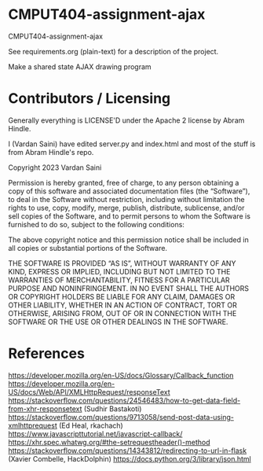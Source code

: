 # CMPUT404-assignment-ajax

CMPUT404-assignment-ajax

See requirements.org (plain-text) for a description of the project.

Make a shared state AJAX drawing program

# Contributors / Licensing

Generally everything is LICENSE'D under the Apache 2 license by Abram Hindle.

I (Vardan Saini) have edited server.py and index.html and most of the stuff is from Abram Hindle's repo.

Copyright 2023 Vardan Saini

Permission is hereby granted, free of charge, to any person obtaining a copy of this software and associated documentation files (the “Software”), to deal in the Software without restriction, including without limitation the rights to use, copy, modify, merge, publish, distribute, sublicense, and/or sell copies of the Software, and to permit persons to whom the Software is furnished to do so, subject to the following conditions:

The above copyright notice and this permission notice shall be included in all copies or substantial portions of the Software.

THE SOFTWARE IS PROVIDED “AS IS”, WITHOUT WARRANTY OF ANY KIND, EXPRESS OR IMPLIED, INCLUDING BUT NOT LIMITED TO THE WARRANTIES OF MERCHANTABILITY, FITNESS FOR A PARTICULAR PURPOSE AND NONINFRINGEMENT. IN NO EVENT SHALL THE AUTHORS OR COPYRIGHT HOLDERS BE LIABLE FOR ANY CLAIM, DAMAGES OR OTHER LIABILITY, WHETHER IN AN ACTION OF CONTRACT, TORT OR OTHERWISE, ARISING FROM, OUT OF OR IN CONNECTION WITH THE SOFTWARE OR THE USE OR OTHER DEALINGS IN THE SOFTWARE.

# References

https://developer.mozilla.org/en-US/docs/Glossary/Callback_function
https://developer.mozilla.org/en-US/docs/Web/API/XMLHttpRequest/responseText
https://stackoverflow.com/questions/24546483/how-to-get-data-field-from-xhr-responsetext (Sudhir Bastakoti)
https://stackoverflow.com/questions/9713058/send-post-data-using-xmlhttprequest (Ed Heal, rkachach)
https://www.javascripttutorial.net/javascript-callback/
https://xhr.spec.whatwg.org/#the-setrequestheader()-method
https://stackoverflow.com/questions/14343812/redirecting-to-url-in-flask (Xavier Combelle, HackDolphin)
https://docs.python.org/3/library/json.html
